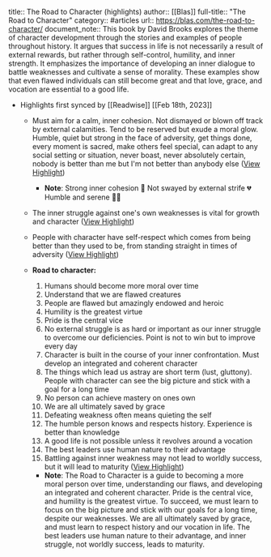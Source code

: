 title:: The Road to Character (highlights)
author:: [[Blas]]
full-title:: "The Road to Character"
category:: #articles
url:: https://blas.com/the-road-to-character/
document_note:: This book by David Brooks explores the theme of character development through the stories and examples of people throughout history. It argues that success in life is not necessarily a result of external rewards, but rather through self-control, humility, and inner strength. It emphasizes the importance of developing an inner dialogue to battle weaknesses and cultivate a sense of morality. These examples show that even flawed individuals can still become great and that love, grace, and vocation are essential to a good life.

- Highlights first synced by [[Readwise]] [[Feb 18th, 2023]]
	- Must aim for a calm, inner cohesion. Not dismayed or blown off track by external calamities. Tend to be reserved but exude a moral glow. Humble, quiet but strong in the face of adversity, get things done, every moment is sacred, make others feel special, can adapt to any social setting or situation, never boast, never absolutely certain, nobody is better than me but I'm not better than anybody else ([View Highlight](https://read.readwise.io/read/01gsj021s5wmrxredzk64vgbs3))
		- **Note**: Strong inner cohesion 💪
		  Not swayed by external strife 💔
		  Humble and serene 🧘‍♀️
	- The inner struggle against one's own weaknesses is vital for growth and character ([View Highlight](https://read.readwise.io/read/01gsj02e6j9b1ew90y06znv3mp))
	- People with character have self-respect which comes from being better than they used to be, from standing straight in times of adversity ([View Highlight](https://read.readwise.io/read/01gsj02mj80bbeztaea7cmbnj8))
	- **Road to character:**
	  
	  1.  Humans should become more moral over time
	  2.  Understand that we are flawed creatures
	  3.  People are flawed but amazingly endowed and heroic
	  4.  Humility is the greatest virtue
	  5.  Pride is the central vice
	  6.  No external struggle is as hard or important as our inner struggle to overcome our deficiencies. Point is not to win but to improve every day
	  7.  Character is built in the course of your inner confrontation. Must develop an integrated and coherent character
	  8.  The things which lead us astray are short term (lust, gluttony). People with character can see the big picture and stick with a goal for a long time
	  9.  No person can achieve mastery on ones own
	  10.  We are all ultimately saved by grace
	  11.  Defeating weakness often means quieting the self
	  12.  The humble person knows and respects history. Experience is better than knowledge
	  13.  A good life is not possible unless it revolves around a vocation
	  14.  The best leaders use human nature to their advantage
	  15.  Battling against inner weakness may not lead to worldly success, but it will lead to maturity ([View Highlight](https://read.readwise.io/read/01gsj03mm64v9gs4xc7jwqw1z7))
		- **Note**: The Road to Character is a guide to becoming a more moral person over time, understanding our flaws, and developing an integrated and coherent character. Pride is the central vice, and humility is the greatest virtue. To succeed, we must learn to focus on the big picture and stick with our goals for a long time, despite our weaknesses. We are all ultimately saved by grace, and must learn to respect history and our vocation in life. The best leaders use human nature to their advantage, and inner struggle, not worldly success, leads to maturity.
